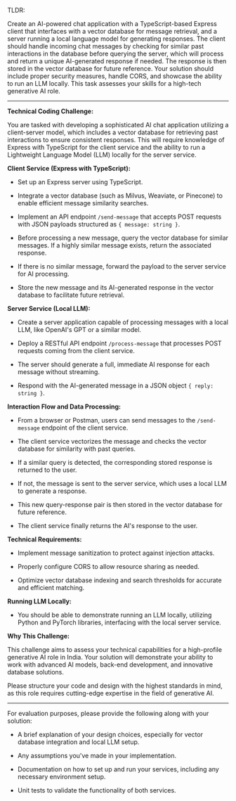 TLDR:

Create an AI-powered chat application with a TypeScript-based Express client that interfaces with a vector database for message retrieval, and a server running a local language model for generating responses. The client should handle incoming chat messages by checking for similar past interactions in the database before querying the server, which will process and return a unique AI-generated response if needed. The response is then stored in the vector database for future reference. Your solution should include proper security measures, handle CORS, and showcase the ability to run an LLM locally. This task assesses your skills for a high-tech generative AI role.

  

---

  

**Technical Coding Challenge:**

  

You are tasked with developing a sophisticated AI chat application utilizing a client-server model, which includes a vector database for retrieving past interactions to ensure consistent responses. This will require knowledge of Express with TypeScript for the client service and the ability to run a Lightweight Language Model (LLM) locally for the server service.

  

**Client Service (Express with TypeScript):**

- Set up an Express server using TypeScript.

- Integrate a vector database (such as Milvus, Weaviate, or Pinecone) to enable efficient message similarity searches.

- Implement an API endpoint `/send-message` that accepts POST requests with JSON payloads structured as `{ message: string }`.

- Before processing a new message, query the vector database for similar messages. If a highly similar message exists, return the associated response.

- If there is no similar message, forward the payload to the server service for AI processing.

- Store the new message and its AI-generated response in the vector database to facilitate future retrieval.

  

**Server Service (Local LLM):**

- Create a server application capable of processing messages with a local LLM, like OpenAI's GPT or a similar model.

- Deploy a RESTful API endpoint `/process-message` that processes POST requests coming from the client service.

- The server should generate a full, immediate AI response for each message without streaming.

- Respond with the AI-generated message in a JSON object `{ reply: string }`.

  

**Interaction Flow and Data Processing:**

- From a browser or Postman, users can send messages to the `/send-message` endpoint of the client service.

- The client service vectorizes the message and checks the vector database for similarity with past queries.

- If a similar query is detected, the corresponding stored response is returned to the user.

- If not, the message is sent to the server service, which uses a local LLM to generate a response.

- This new query-response pair is then stored in the vector database for future reference.

- The client service finally returns the AI's response to the user.

  

**Technical Requirements:**

- Implement message sanitization to protect against injection attacks.

- Properly configure CORS to allow resource sharing as needed.

- Optimize vector database indexing and search thresholds for accurate and efficient matching.

  

**Running LLM Locally:**

- You should be able to demonstrate running an LLM locally, utilizing Python and PyTorch libraries, interfacing with the local server service.

  

**Why This Challenge:**

This challenge aims to assess your technical capabilities for a high-profile generative AI role in India. Your solution will demonstrate your ability to work with advanced AI models, back-end development, and innovative database solutions.

  

Please structure your code and design with the highest standards in mind, as this role requires cutting-edge expertise in the field of generative AI.

  

---

  

For evaluation purposes, please provide the following along with your solution:

- A brief explanation of your design choices, especially for vector database integration and local LLM setup.

- Any assumptions you've made in your implementation.

- Documentation on how to set up and run your services, including any necessary environment setup.

- Unit tests to validate the functionality of both services.